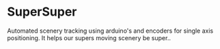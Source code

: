 # SuperSuper
Automated scenery tracking using arduino's and encoders for single axis positioning. It helps our supers moving scenery be super..
